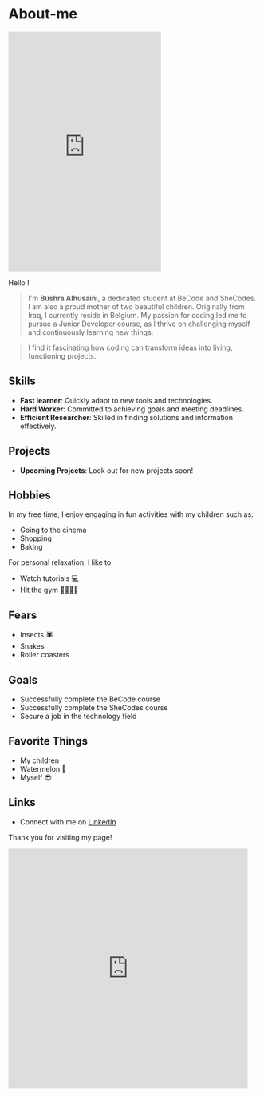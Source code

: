 # About-me

<iframe src="https://giphy.com/embed/dsPBfiEEozyXUXShhB" width="306" height="480" style="" frameBorder="0" class="giphy-embed" allowFullScreen></iframe><p><a href="https://giphy.com/gifs/peipei-peipeistudio-peizih-dsPBfiEEozyXUXShhB"></a></p>

Hello !

> I'm **Bushra Alhusaini**, a dedicated student at BeCode and SheCodes. I am also a proud mother of two beautiful children. Originally from Iraq, I currently reside in Belgium. My passion for coding led me to pursue a Junior Developer course, as I thrive on challenging myself and continuously learning new things.

> I find it fascinating how coding can transform ideas into living, functioning projects.

## Skills

- **Fast learner**: Quickly adapt to new tools and technologies.
- **Hard Worker**: Committed to achieving goals and meeting deadlines.
- **Efficient Researcher**: Skilled in finding solutions and information effectively.

## Projects

- **Upcoming Projects**: Look out for new projects soon!

## Hobbies

In my free time, I enjoy engaging in fun activities with my children such as:

- Going to the cinema
- Shopping
- Baking

For personal relaxation, I like to:

- Watch tutorials 💻
- Hit the gym 💪🏻🏋🏻

## Fears

- Insects 🕷️
- Snakes
- Roller coasters

## Goals

- Successfully complete the BeCode course
- Successfully complete the SheCodes course
- Secure a job in the technology field

## Favorite Things

- My children
- Watermelon 🍉
- Myself 😎

## Links

- Connect with me on [LinkedIn](https://www.linkedin.com/in/bushra-alhusaini-4a965228b/)

Thank you for visiting my page!

<iframe src="https://giphy.com/embed/yDpFRI246xNLzNoaCm" width="480" height="480" style="" frameBorder="0" class="giphy-embed" allowFullScreen></iframe><p><a href="https://giphy.com/gifs/thank-you-ty-tysm-yDpFRI246xNLzNoaCm"></a></p>
